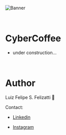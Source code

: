 ![Banner](/public/banner.png)

<br/>

# CyberCoffee

<!-- ### Ignite Project! An application completely focused on understanding and seeing in practice how to apply different strategies and tools to improve overall performance.

<br/>
<br/>

[![PyPi license](https://badgen.net/pypi/license/pip/)](https://pypi.com/project/pip/) ![Badge](https://img.shields.io/static/v1?label=MadeWith&message=TypeScript&color=OO7accstyle=for-the-badge&logo=ghost) ![Badge](https://img.shields.io/static/v1?label=Usage&message=ReactJS&color=007accstyle=for-the-badge&logo=ghost) [![GitHub release](https://img.shields.io/github/release/Naereen/StrapDown.js.svg)](https://GitHub.com/Naereen/StrapDown.js/releases/)

<br/>
<br/>

🛠 Technologies
=================
The following tools were used in building the project:

- 👉 [NextJS](https://nextjs.org)
- 👉 [ReactJS](https://pt-br.reactjs.org/)
- 👉 [TypeScript](https://www.typescriptlang.org/)
- 👉 [React Virtualized](https://github.com/bvaughn/react-virtualized)
- 👉 [JSON Server](https://www.npmjs.com/package/json-server)
- 👉 [CSS](https://developer.mozilla.org/pt-BR/docs/Web/CSS)

<br/>

<p align="center">
  🤖 Project Status 🚀 Construction... 🤖
</p>
<br/>

Getting Started
=================

These instructions will get you a copy of the full project up and running on your local machine for development and testing purposes.

The project can be built with npm or yarn, so choose one of the approach bellow in case you don't have any installed on your system.

- Npm is distributed with Node.js which means that when you download Node.js, you automatically get npm installed on your computer. [Node.js](https://nodejs.org/en/)

- Yarn is a package manager built by Facebook Team and seems to be faster than npm in general.

<br/>

Features 
=================
<br/>

- ✅ Json Server API queries with fetch;
- ✅ List all products;
- ✅ Search products by a query using search input;
- ✅ Format data before component is rendered;
- ✅ Functions using hooks useCallback;
- ✅ Dynamic Imports for laze loading;
- ✅ Use Bundle Analyzer for understand critical points of application for deploy;
- ✅ Break render of component with useMemo;
- ✅ Use memo for specific components for break the Shallow Compare.

<br/>

How to Install
=================

- To download the project follow the instructions bellow:

```bash
1. git clone
2. cd performing-app
```

- Install the dependencies and start:

```bash
3. yarn
4. yarn start and yarn server
```
- or

```bash
3. npm install
4. npm run start and npm run server
```

- Have fun just like me while programming

<br/>

Screen Shots
================= -->

- under construction...

<!-- - Users

![ScreenShot](/public/users.png)

<br/> -->

<br/>

Author
=================

Luiz Felipe S. Felizatti 🎯 

Contact:

- [Linkedin](https://www.linkedin.com/in/luiz-felipe-siqueira-felizatti-00783a1ab/)

- [Instagram](https://www.instagram.com/luiz_2fs/)